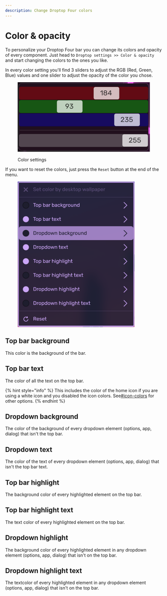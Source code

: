 ```yaml
---
description: Change Droptop Four colors
---
```


# Color & opacity

To personalize your Droptop Four bar you can change its colors and opacity of every component. Just head to `Droptop settings >> Color & opacity` and start changing the colors to the ones you like.

In every color setting you'll find 3 sliders to adjust the RGB (Red, Green, Blue) values and one slider to adjust the opacity of the color you chose.

<figure><img src="../../.gitbook/assets/Colors.png" alt=""><figcaption><p>Color settings</p></figcaption></figure>

If you want to reset the colors, just press the `Reset` button at the end of the menu.

<figure><img src="../../.gitbook/assets/image.png" alt="" width="375"><figcaption></figcaption></figure>

## Top bar background

This color is the background of the bar.&#x20;

## Top bar text

The color of all the text on the top bar.&#x20;

{% hint style="info" %}
This includes the color of the home icon if you are using a white icon and you disabled the icon colors. See[#icon-colors](home-icon.md#icon-colors "mention") for other options.
{% endhint %}

## Dropdown background

The color of the background of every dropdown element (options, app, dialog) that isn't the top bar.

## Dropdown text

The color of the text of every dropdown element (options, app, dialog) that isn't the top bar text.

## Top bar highlight

The background color of every highlighted element on the top bar.

## Top bar highlight text

The text color of every highlighted element on the top bar.

## Dropdown highlight

The background color of every highlighted element in any dropdown element (options, app, dialog) that isn't on the top bar.

## Dropdown highlight text

The textcolor of every highlighted element in any dropdown element (options, app, dialog) that isn't on the top bar.
